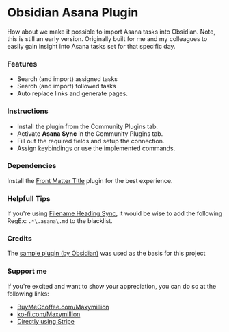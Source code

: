 # Obsidian Asana Plugin
How about we make it possible to import Asana tasks into Obsidian. Note, this is still an early version. Originally built for me and my colleagues to easily gain insight into Asana tasks set for that specific day.

### Features
- Search (and import) assigned tasks
- Search (and import) followed tasks
- Auto replace links and generate pages.

### Instructions
- Install the plugin from the Community Plugins tab.
- Activate **Asana Sync** in the Community Plugins tab.
- Fill out the required fields and setup the connection.
- Assign keybindings or use the implemented commands.

### Dependencies
Install the [Front Matter Title](https://github.com/Snezhig/obsidian-front-matter-title) plugin for the best experience.

### Helpfull Tips
If you're using [Filename Heading Sync](https://github.com/dvcrn/obsidian-filename-heading-sync), it would be wise to add the following RegEx: `.*\.asana\.md` to the blacklist.

### Credits
The [sample plugin (by Obsidian)](https://github.com/obsidianmd/obsidian-sample-plugin) was used as the basis for this project

### Support me
If you're excited and want to show your appreciation, you can do so at the following links:
- [BuyMeCcoffee.com/Maxymillion](https://www.buymeacoffee.com/maxymillion)
- [ko-fi.com/Maxymillion](https://ko-fi.com/maxymillion)
- [Directly using Stripe](https://donate.stripe.com/dR63da019bn807KfYY)
